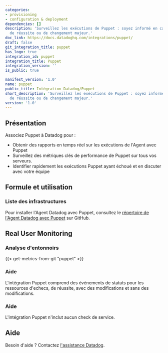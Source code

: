 ```yaml
---
categories:
- provisioning
- configuration & deployment
dependencies: []
description: 'Surveillez les exécutions de Puppet : soyez informé en cas d''échec,
  de réussite ou de changement majeur.'
doc_link: https://docs.datadoghq.com/integrations/puppet/
draft: false
git_integration_title: puppet
has_logo: true
integration_id: puppet
integration_title: Puppet
integration_version: ''
is_public: true

manifest_version: '1.0'
name: puppet
public_title: Intégration Datadog/Puppet
short_description: 'Surveillez les exécutions de Puppet : soyez informé en cas d''échec,
  de réussite ou de changement majeur.'
version: '1.0'
---
```


<!--  SOURCED FROM https://github.com/DataDog/dogweb -->
## Présentation

Associez Puppet à Datadog pour :

- Obtenir des rapports en temps réel sur les exécutions de l'Agent avec Puppet
- Surveillez des métriques clés de performance de Puppet sur tous vos serveurs.
- Identifier rapidement les exécutions Puppet ayant échoué et en discuter avec votre équipe

## Formule et utilisation

### Liste des infrastructures

Pour installer l'Agent Datadog avec Puppet, consultez le [répertoire de l'Agent Datadog avec Puppet][1] sur GitHub.

## Real User Monitoring

### Analyse d'entonnoirs
{{< get-metrics-from-git "puppet" >}}


### Aide

L'intégration Puppet comprend des événements de statuts pour les ressources d'echecs, de réussite, avec des modifications et sans des modifications.

### Aide

L'intégration Puppet n'inclut aucun check de service.

## Aide

Besoin d'aide ? Contactez [l'assistance Datadog][3].

[1]: https://github.com/datadog/puppet-datadog-agent
[2]: https://github.com/DataDog/dogweb/blob/prod/integration/puppet/puppet_metadata.csv
[3]: https://docs.datadoghq.com/fr/help/
